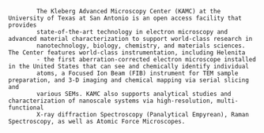 
            The Kleberg Advanced Microscopy Center (KAMC) at the University of Texas at San Antonio is an open access facility that provides
            state-of-the-art technology in electron microscopy and advanced material characterization to support world-class research in
            nanotechnology, biology, chemistry, and materials sciences. The Center features world-class instrumentation, including Helenita
            - the first aberration-corrected electron microscope installed in the United States that can see and chemically identify individual
            atoms, a Focused Ion Beam (FIB) instrument for TEM sample preparation, and 3-D imaging and chemical mapping via serial slicing and
            various SEMs. KAMC also supports analytical studies and characterization of nanoscale systems via high-resolution, multi-functional
            X-ray diffraction Spectroscopy (Panalytical Empyrean), Raman Spectroscopy, as well as Atomic Force Microscopes.
        